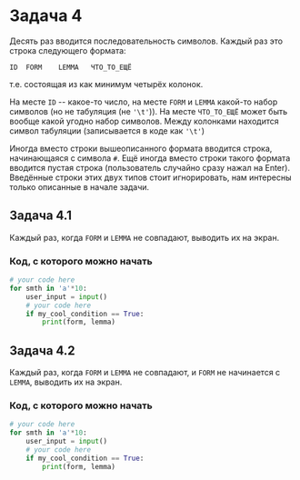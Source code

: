 
# Задача 4
Десять раз вводится последовательность символов.
Каждый раз это строка следующего формата:
```
ID	FORM	LEMMA	ЧТО_ТО_ЕЩЁ
```
т.е. состоящая из как минимум четырёх колонок.

На месте `ID` -- какое-то число, на месте `FORM` и `LEMMA` какой-то набор символов (но не табуляция (не `'\t'`)). На месте `ЧТО_ТО_ЕЩЁ` может быть вообще какой угодно набор символов.
Между колонками находится символ табуляции (записывается в коде как `'\t'`)

Иногда вместо строки вышеописанного формата вводится строка, начинающаяся с символа `#`.
Ещё иногда вместо строки такого формата вводится пустая строка (пользователь случайно сразу нажал на Enter).  
Введённые строки этих двух типов стоит игнорировать, нам интересны только описанные в начале задачи.

## Задача 4.1
Каждый раз, когда `FORM` и `LEMMA` не совпадают, выводить их на экран.

### Код, с которого можно начать
```python
# your code here
for smth in 'a'*10:
    user_input = input()
    # your code here
    if my_cool_condition == True:
        print(form, lemma)
```

## Задача 4.2
Каждый раз, когда `FORM` и `LEMMA` не совпадают, и `FORM` не начинается с `LEMMA`,  выводить их на экран.

### Код, с которого можно начать
```python
# your code here
for smth in 'a'*10:
    user_input = input()
    # your code here
    if my_cool_condition == True:
        print(form, lemma)
```
